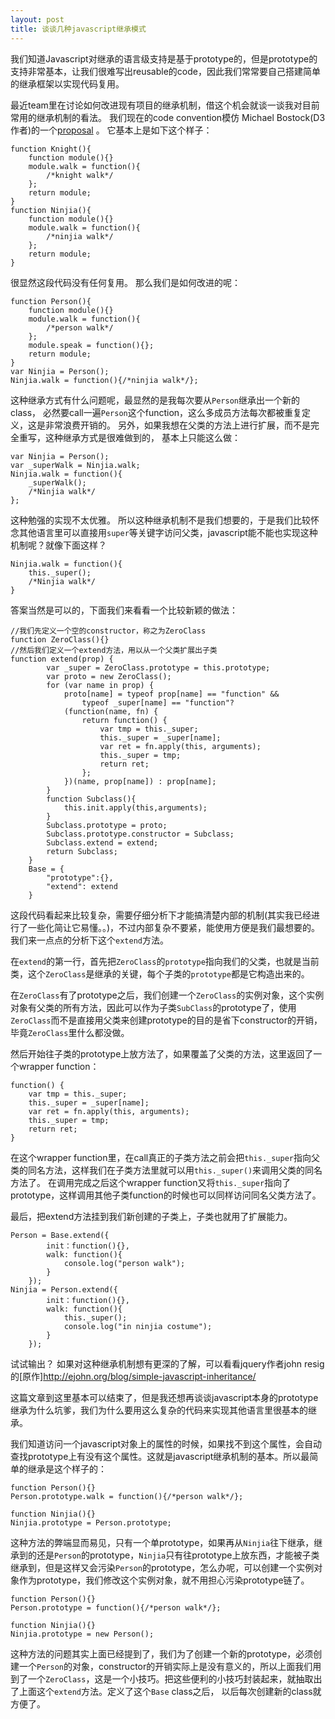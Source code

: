 ```yaml
---
layout: post
title: 谈谈几种javascript继承模式
---
```


我们知道Javascript对继承的语言级支持是基于prototype的，但是prototype的支持非常基本，让我们很难写出reusable的code，因此我们常常要自己搭建简单的继承框架以实现代码复用。

最近team里在讨论如何改进现有项目的继承机制，借这个机会就谈一谈我对目前常用的继承机制的看法。
我们现在的code convention模仿 Michael Bostock(D3作者)的一个[proposal](http://bost.ocks.org/mike/chart/) 。
它基本上是如下这个样子：

    function Knight(){
        function module(){}
        module.walk = function(){
            /*knight walk*/
        };
        return module;
    }
    function Ninjia(){
        function module(){}
        module.walk = function(){
            /*ninjia walk*/
        };
        return module;
    }

很显然这段代码没有任何复用。
那么我们是如何改进的呢：

    function Person(){
        function module(){}
        module.walk = function(){
            /*person walk*/
        };
        module.speak = function(){};
        return module;
    }
    var Ninjia = Person();
    Ninjia.walk = function(){/*ninjia walk*/};

这种继承方式有什么问题呢，最显然的是我每次要从`Person`继承出一个新的class，
必然要call一遍`Person`这个function，这么多成员方法每次都被重复定义，这是非常浪费开销的。
另外，如果我想在父类的方法上进行扩展，而不是完全重写，这种继承方式是很难做到的，
基本上只能这么做：
  

    var Ninjia = Person();
    var _superWalk = Ninjia.walk;
    Ninjia.walk = function(){
        _superWalk();
        /*Ninjia walk*/
    };

这种勉强的实现不太优雅。
所以这种继承机制不是我们想要的，于是我们比较怀念其他语言里可以直接用`super`等关键字访问父类，javascript能不能也实现这种机制呢？就像下面这样？
  
    Ninjia.walk = function(){
        this._super();
        /*Ninjia walk*/
    }

答案当然是可以的，下面我们来看看一个比较新颖的做法：
  
    //我们先定义一个空的constructor，称之为ZeroClass
    function ZeroClass(){}
    //然后我们定义一个extend方法，用以从一个父类扩展出子类
    function extend(prop) {
            var _super = ZeroClass.prototype = this.prototype;
            var proto = new ZeroClass();
            for (var name in prop) {
                proto[name] = typeof prop[name] == "function" && 
                    typeof _super[name] == "function"? 
                (function(name, fn) {
                    return function() {
                        var tmp = this._super;
                        this._super = _super[name];
                        var ret = fn.apply(this, arguments);
                        this._super = tmp;
                        return ret;
                    };
                })(name, prop[name]) : prop[name];
            }
            function Subclass(){
                this.init.apply(this,arguments);
            }
            Subclass.prototype = proto;
            Subclass.prototype.constructor = Subclass;
            Subclass.extend = extend;
            return Subclass;
        }
        Base = {
            "prototype":{},
            "extend": extend
        }
  
这段代码看起来比较复杂，需要仔细分析下才能搞清楚内部的机制(其实我已经进行了一些化简让它易懂。。)，不过内部复杂不要紧，能使用方便是我们最想要的。我们来一点点的分析下这个`extend`方法。
  
在`extend`的第一行，首先把`ZeroClass`的`prototype`指向我们的父类，也就是当前类，这个`ZeroClass`是继承的关键，每个子类的`prototype`都是它构造出来的。
  
在`ZeroClass`有了prototype之后，我们创建一个`ZeroClass`的实例对象，这个实例对象有父类的所有方法，因此可以作为子类`SubClass`的prototype了，使用`ZeroClass`而不是直接用父类来创建prototype的目的是省下constructor的开销，毕竟`ZeroClass`里什么都没做。
  
然后开始往子类的prototype上放方法了，如果覆盖了父类的方法，这里返回了一个wrapper function：
  
    function() {
        var tmp = this._super;
        this._super = _super[name];
        var ret = fn.apply(this, arguments);
        this._super = tmp;
        return ret;
    }

在这个wrapper function里，在call真正的子类方法之前会把`this._super`指向父类的同名方法，这样我们在子类方法里就可以用`this._super()`来调用父类的同名方法了。
在调用完成之后这个wrapper function又将`this._super`指向了prototype，这样调用其他子类function的时候也可以同样访问同名父类方法了。
  
最后，把extend方法挂到我们新创建的子类上，子类也就用了扩展能力。
  
    Person = Base.extend({
            init：function(){},
            walk: function(){
                console.log("person walk");
            }
        });
    Ninjia = Person.extend({
            init：function(){},
            walk: function(){
                this._super();
                console.log("in ninjia costume");
            }
        });

试试输出？
如果对这种继承机制想有更深的了解，可以看看jquery作者john resig的[原作]http://ejohn.org/blog/simple-javascript-inheritance/
  
这篇文章到这里基本可以结束了，但是我还想再谈谈javascript本身的prototype继承为什么坑爹，我们为什么要用这么复杂的代码来实现其他语言里很基本的继承。
  
我们知道访问一个javascript对象上的属性的时候，如果找不到这个属性，会自动查找prototype上有没有这个属性。这就是javascript继承机制的基本。所以最简单的继承是这个样子的：
  
    function Person(){}
    Person.prototype.walk = function(){/*person walk*/};
      
    function Ninjia(){}
    Ninjia.prototype = Person.prototype;

这种方法的弊端显而易见，只有一个单prototype，如果再从`Ninjia`往下继承，继承到的还是`Person`的prototype，`Ninjia`只有往prototype上放东西，才能被子类继承到，但是这样又会污染`Person`的prototype，怎么办呢，可以创建一个实例对象作为prototype，我们修改这个实例对象，就不用担心污染prototype链了。
  

    function Person(){}
    Person.prototype = function(){/*person walk*/};
      
    function Ninjia(){}
    Ninjia.prototype = new Person();

这种方法的问题其实上面已经提到了，我们为了创建一个新的prototype，必须创建一个`Person`的对象，constructor的开销实际上是没有意义的，所以上面我们用到了一个`ZeroClass`，这是一个小技巧。把这些便利的小技巧封装起来，就抽取出了上面这个`extend`方法。定义了这个`Base` class之后， 以后每次创建新的class就方便了。